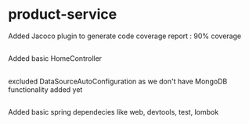 # product-service

Added Jacoco plugin to generate code coverage report  : 90% coverage
##
Added basic HomeController
##
excluded DataSourceAutoConfiguration as we don't have MongoDB functionality added yet
##
Added basic spring dependecies like web, devtools, test, lombok
##